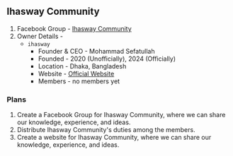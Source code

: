 ## Ihasway Community
1. Facebook Group - [Ihasway Community](https://www.facebook.com/groups/ihasway)
2. Owner Details -
    * `ihasway`
       * Founder & CEO - Mohammad Sefatullah
       * Founded - 2020 (Unofficially), 2024 (Officially)
       * Location - Dhaka, Bangladesh
       * Website - [Official Website](https://ihasway.github.io)
       * Members - no members yet

### Plans
1. Create a Facebook Group for Ihasway Community, where we can share our knowledge, experience, and ideas.
2. Distribute Ihasway Community's duties among the members.
3. Create a website for Ihasway Community, where we can share our knowledge, experience, and ideas.